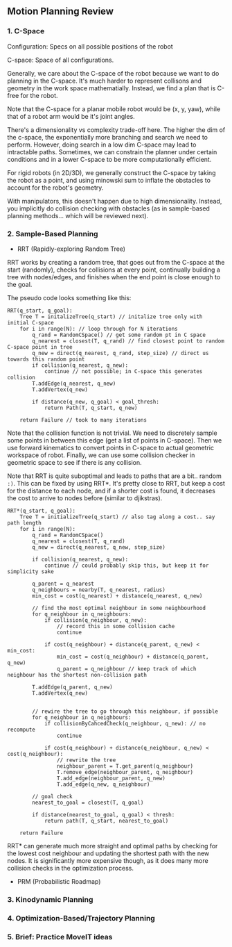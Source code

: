 ## Motion Planning Review

### 1. C-Space

Configuration: Specs on all possible positions of the robot

C-space: Space of all configurations.

Generally, we care about the C-space of the robot because we want to do planning in the C-space. It's much harder to represent collisons and geometry in the work space mathematially. Instead, we find a plan that is C-free for the robot.

Note that the C-space for a planar mobile robot would be (x, y, yaw), while that of a robot arm would be it's joint angles.

There's a dimensionality vs complexity trade-off here. The higher the dim of the c-space, the exponentially more branching and search we need to perform. However, doing search in a low dim C-space may lead to intractable paths. Sometimes, we can constrain the planner under certain conditions and in a lower C-space to be more computationally efficient. 

For rigid robots (in 2D/3D), we generally construct the C-space by taking the robot as a point, and using minowski sum to inflate the obstacles to account for the robot's geometry.

With manipulators, this doesn't happen due to high dimensionality. Instead, you implicitly do collision checking with obstacles (as in sample-based planning methods... which will be reviewed next).


### 2. Sample-Based Planning

- RRT (Rapidly-exploring Random Tree)

RRT works by creating a random tree, that goes out from the C-space at the start (randomly), checks for collisions at every point, continually building a tree with nodes/edges, and finishes when the end point is close enough to the goal.

The pseudo code looks something like this:

```
RRT(q_start, q_goal):
    Tree T = initalizeTree(q_start) // initalize tree only with initial C-space
    for i in range(N): // loop through for N iterations
        q_rand = RandomCSpace() // get some random pt in C space
        q_nearest = closest(T, q_rand) // find closest point to random C-space point in tree
        q_new = direct(q_nearest, q_rand, step_size) // direct us towards this random point
        if collision(q_nearest, q_new):
            continue // not possible; in C-space this generates collision
        T.addEdge(q_nearest, q_new)
        T.addVertex(q_new)

        if distance(q_new, q_goal) < goal_thresh:
            return Path(T, q_start, q_new)
    
    return Failure // took to many iterations
```

Note that the collision function is not trivial. We need to discretely sample some points in between this edge (get a list of points in C-space). Then we use forward kinematics to convert points in C-space to actual geometric workspace of robot. Finally, we can use some collision checker in geometric space to see if there is any collision.

Note that RRT is quite suboptimal and leads to paths that are a bit.. random `:)`. This can be fixed by using RRT*. It's pretty close to RRT, but keep a cost for the distance to each node, and if a shorter cost is found, it decreases the cost to arrive to nodes before (similar to djikstras).

```
RRT*(q_start, q_goal):
    Tree T = initializeTree(q_start) // also tag along a cost.. say path length
    for i in range(N):
        q_rand = RandomCSpace()
        q_nearest = closest(T, q_rand)
        q_new = direct(q_nearest, q_new, step_size)

        if collision(q_nearest, q_new):
            continue // could probably skip this, but keep it for simplicity sake

        q_parent = q_nearest
        q_neighbours = nearby(T, q_nearest, radius)
        min_cost = cost(q_nearest) + distance(q_nearest, q_new)

        // find the most optimal neighbour in some neighbourhood
        for q_neighbour in q_neighbours:
            if collision(q_neighbour, q_new):
                // record this in some collision cache
                continue

            if cost(q_neighbour) + distance(q_parent, q_new) < min_cost:
                min_cost = cost(q_neighbour) + distance(q_parent, q_new)
                q_parent = q_neighbour // keep track of which neighbour has the shortest non-collision path
        
        T.addEdge(q_parent, q_new)
        T.addVertex(q_new)


        // rewire the tree to go through this neighbour, if possible
        for q_neighbour in q_neighbours:
            if collisionByCahcedCheck(q_neighbour, q_new): // no recompute
                continue
            
            if cost(q_neighbour) + distance(q_neighbour, q_new) < cost(q_neighbour):
                // rewrite the tree
                neighbour_parent = T.get_parent(q_neighbour)
                T.remove_edge(neighbour_parent, q_neighbour)
                T.add_edge(neighbour_parent, q_new)
                T.add_edge(q_new, q_neighbour)
        
        // goal check
        nearest_to_goal = closest(T, q_goal)

        if distance(nearest_to_goal, q_goal) < thresh:
            return path(T, q_start, nearest_to_goal)
    
    return Failure
```

RRT* can generate much more straight and optimal paths by checking for the lowest cost neighbour and updating the shortest path with the new nodes. It is significantly more expensive though, as it does many more collision checks in the optimization process.

- PRM (Probabilistic Roadmap)

### 3. Kinodynamic Planning

### 4. Optimization-Based/Trajectory Planning

### 5. Brief: Practice MoveIT ideas